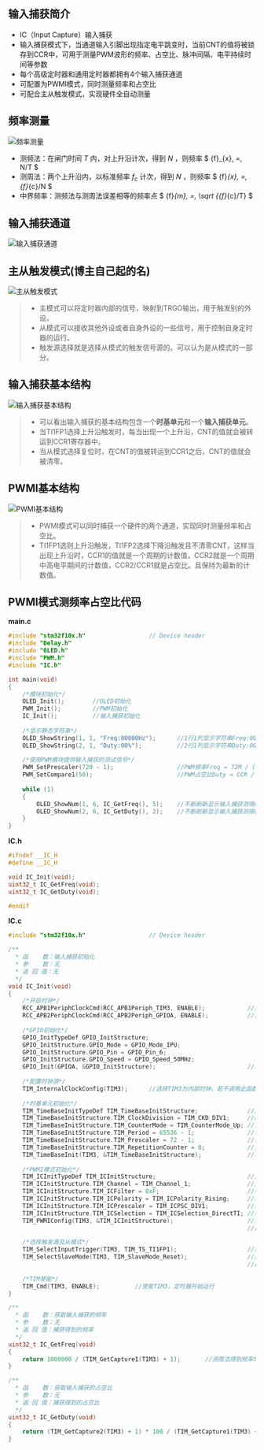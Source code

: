 ## 输入捕获简介
- IC（Input Capture）输入捕获
- 输入捕获模式下，当通道输入引脚出现指定电平跳变时，当前CNT的值将被锁存到CCR中，可用于测量PWM波形的频率、占空比、脉冲间隔、电平持续时间等参数
- 每个高级定时器和通用定时器都拥有4个输入捕获通道
- 可配置为PWMI模式，同时测量频率和占空比
- 可配合主从触发模式，实现硬件全自动测量

## 频率测量

![频率测量](./images/4.3-1频率测量.png)

- 测频法：在闸门时间 ${T}$ 内，对上升沿计次，得到 ${N}$ ，则频率
$ {f}_{x}\, =\, N/T $
- 测周法：两个上升沿内，以标准频率 ${f_c}$ 计次，得到 ${N}$ ，则频率
$ {f}_{x}\, =\, {f}_{c}/N $
- 中界频率：测频法与测周法误差相等的频率点
$ {f}_{m}\, =\, \sqrt {{f}_{c}/T} $

## 输入捕获通道

![输入捕获通道](./images/4.3-2输入捕获通道.png)

## 主从触发模式(博主自己起的名)

![主从触发模式](./images/4.3-3主从触发模式.png)

>- 主模式可以将定时器内部的信号，映射到TRGO输出，用于触发别的外设。
>- 从模式可以接收其他外设或者自身外设的一些信号，用于控制自身定时器的运行。
>- 触发源选择就是选择从模式的触发信号源的。可以认为是从模式的一部分。

## 输入捕获基本结构

![输入捕获基本结构](./images/4.3-4输入捕获基本结构.png)

>- 可以看出输入捕获的基本结构包含一个**时基单元**和一个**输入捕获单元**。
>- 当TI1FP1选择上升沿触发时，每当出现一个上升沿，CNT的值就会被转运到CCR1寄存器中。
>- 当从模式选择复位时，在CNT的值被转运到CCR1之后，CNT的值就会被清零。

## PWMI基本结构

![PWMI基本结构](./images/4.3-5PWMI基本结构.png)

>- PWMI模式可以同时捕获一个硬件的两个通道，实现同时测量频率和占空比。
>- TI1FP1选则上升沿触发，TI1FP2选择下降沿触发且不清零CNT，这样当出现上升沿时，CCR1的值就是一个周期的计数值，CCR2就是一个周期中高电平期间的计数值，CCR2/CCR1就是占空比。且保持为最新的计数值。

## PWMI模式测频率占空比代码

**main.c**

```cpp
#include "stm32f10x.h"                  // Device header
#include "Delay.h"
#include "OLED.h"
#include "PWM.h"
#include "IC.h"

int main(void)
{
	/*模块初始化*/
	OLED_Init();		//OLED初始化
	PWM_Init();			//PWM初始化
	IC_Init();			//输入捕获初始化
	
	/*显示静态字符串*/
	OLED_ShowString(1, 1, "Freq:00000Hz");		//1行1列显示字符串Freq:00000Hz
	OLED_ShowString(2, 1, "Duty:00%");			//2行1列显示字符串Duty:00%
	
	/*使用PWM模块提供输入捕获的测试信号*/
	PWM_SetPrescaler(720 - 1);					//PWM频率Freq = 72M / (PSC + 1) / 100
	PWM_SetCompare1(50);						//PWM占空比Duty = CCR / 100
	
	while (1)
	{
		OLED_ShowNum(1, 6, IC_GetFreq(), 5);	//不断刷新显示输入捕获测得的频率
		OLED_ShowNum(2, 6, IC_GetDuty(), 2);	//不断刷新显示输入捕获测得的占空比
	}
}

```

**IC.h**

```cpp
#ifndef __IC_H
#define __IC_H

void IC_Init(void);
uint32_t IC_GetFreq(void);
uint32_t IC_GetDuty(void);

#endif

```

**IC.c**

```cpp
#include "stm32f10x.h"                  // Device header

/**
  * 函    数：输入捕获初始化
  * 参    数：无
  * 返 回 值：无
  */
void IC_Init(void)
{
	/*开启时钟*/
	RCC_APB1PeriphClockCmd(RCC_APB1Periph_TIM3, ENABLE);			//开启TIM3的时钟
	RCC_APB2PeriphClockCmd(RCC_APB2Periph_GPIOA, ENABLE);			//开启GPIOA的时钟
	
	/*GPIO初始化*/
	GPIO_InitTypeDef GPIO_InitStructure;
	GPIO_InitStructure.GPIO_Mode = GPIO_Mode_IPU;
	GPIO_InitStructure.GPIO_Pin = GPIO_Pin_6;
	GPIO_InitStructure.GPIO_Speed = GPIO_Speed_50MHz;
	GPIO_Init(GPIOA, &GPIO_InitStructure);							//将PA6引脚初始化为上拉输入
	
	/*配置时钟源*/
	TIM_InternalClockConfig(TIM3);		//选择TIM3为内部时钟，若不调用此函数，TIM默认也为内部时钟
	
	/*时基单元初始化*/
	TIM_TimeBaseInitTypeDef TIM_TimeBaseInitStructure;				//定义结构体变量
	TIM_TimeBaseInitStructure.TIM_ClockDivision = TIM_CKD_DIV1;     //时钟分频，选择不分频，此参数用于配置滤波器时钟，不影响时基单元功能
	TIM_TimeBaseInitStructure.TIM_CounterMode = TIM_CounterMode_Up; //计数器模式，选择向上计数
	TIM_TimeBaseInitStructure.TIM_Period = 65536 - 1;               //计数周期，即ARR的值
	TIM_TimeBaseInitStructure.TIM_Prescaler = 72 - 1;               //预分频器，即PSC的值
	TIM_TimeBaseInitStructure.TIM_RepetitionCounter = 0;            //重复计数器，高级定时器才会用到
	TIM_TimeBaseInit(TIM3, &TIM_TimeBaseInitStructure);             //将结构体变量交给TIM_TimeBaseInit，配置TIM3的时基单元
	
	/*PWMI模式初始化*/
	TIM_ICInitTypeDef TIM_ICInitStructure;							//定义结构体变量
	TIM_ICInitStructure.TIM_Channel = TIM_Channel_1;				//选择配置定时器通道1
	TIM_ICInitStructure.TIM_ICFilter = 0xF;							//输入滤波器参数，可以过滤信号抖动
	TIM_ICInitStructure.TIM_ICPolarity = TIM_ICPolarity_Rising;		//极性，选择为上升沿触发捕获
	TIM_ICInitStructure.TIM_ICPrescaler = TIM_ICPSC_DIV1;			//捕获预分频，选择不分频，每次信号都触发捕获
	TIM_ICInitStructure.TIM_ICSelection = TIM_ICSelection_DirectTI;	//输入信号交叉，选择直通，不交叉
	TIM_PWMIConfig(TIM3, &TIM_ICInitStructure);						//将结构体变量交给TIM_PWMIConfig，配置TIM3的输入捕获通道
																	//此函数同时会把另一个通道配置为相反的配置，实现PWMI模式

	/*选择触发源及从模式*/
	TIM_SelectInputTrigger(TIM3, TIM_TS_TI1FP1);					//触发源选择TI1FP1
	TIM_SelectSlaveMode(TIM3, TIM_SlaveMode_Reset);					//从模式选择复位
																	//即TI1产生上升沿时，会触发CNT归零
	
	/*TIM使能*/
	TIM_Cmd(TIM3, ENABLE);			//使能TIM3，定时器开始运行
}

/**
  * 函    数：获取输入捕获的频率
  * 参    数：无
  * 返 回 值：捕获得到的频率
  */
uint32_t IC_GetFreq(void)
{
	return 1000000 / (TIM_GetCapture1(TIM3) + 1);		//测周法得到频率fx = fc / N，这里不执行+1的操作也可
}

/**
  * 函    数：获取输入捕获的占空比
  * 参    数：无
  * 返 回 值：捕获得到的占空比
  */
uint32_t IC_GetDuty(void)
{
	return (TIM_GetCapture2(TIM3) + 1) * 100 / (TIM_GetCapture1(TIM3) + 1);	//占空比Duty = CCR2 / CCR1 * 100，这里不执行+1的操作也可
}

```
